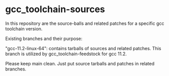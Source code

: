 # gcc_toolchain-sources

In this repository are the source-balls and related patches for a specific gcc toolchain version.

Existing branches and their purpose:

"gcc-11.2-linux-64":
     contains tarballs of sources and related patches.  This branch is utilized by gcc_toolchain-feedstock
     for gcc 11.2. 

Please keep main clean.  Just put source tarballs and patches in related branches.

